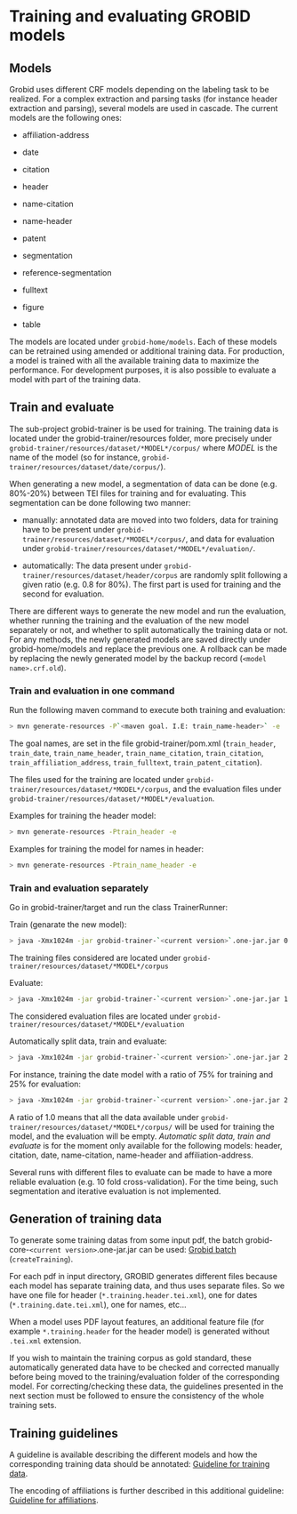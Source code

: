 <h1>Training and evaluating GROBID models</h1>

## Models

Grobid uses different CRF models depending on the labeling task to be realized. For a complex extraction and parsing tasks (for instance header extraction and parsing), several models are used in cascade. The current models are the following ones:

* affiliation-address

* date

* citation

* header

* name-citation

* name-header

* patent

* segmentation

* reference-segmentation

* fulltext

* figure

* table

The models are located under `grobid-home/models`. Each of these models can be retrained using amended or additional training data. For production, a model is trained with all the available training data to maximize the performance. For development purposes, it is also possible to evaluate a model with part of the training data. 

## Train and evaluate

The sub-project grobid-trainer is be used for training. The training data is located under the grobid-trainer/resources folder, more precisely under `grobid-trainer/resources/dataset/*MODEL*/corpus/` 
where *MODEL* is the name of the model (so for instance, `grobid-trainer/resources/dataset/date/corpus/`). 

When generating a new model, a segmentation of data can be done (e.g. 80%-20%) between TEI files for training and for evaluating. This segmentation can be done following two manner: 

- manually: annotated data are moved into two folders, data for training have to be present under `grobid-trainer/resources/dataset/*MODEL*/corpus/`, and data for evaluation under `grobid-trainer/resources/dataset/*MODEL*/evaluation/`. 

- automatically: The data present under `grobid-trainer/resources/dataset/header/corpus` are randomly split following a given ratio (e.g. 0.8 for 80%). The first part is used for training and the second for evaluation.

There are different ways to generate the new model and run the evaluation, whether running the training and the evaluation of the new model separately or not, and whether to split automatically the training data or not. For any methods, the newly generated models are saved directly under grobid-home/models and replace the previous one. A rollback can be made by replacing the newly generated model by the backup record (`<model name>.crf.old`).

### Train and evaluation in one command
Run the following maven command to execute both training and evaluation: 
```bash
> mvn generate-resources -P`<maven goal. I.E: train_name-header>` -e
```
The goal names, are set in the file grobid-trainer/pom.xml (`train_header`, `train_date`, `train_name_header`, `train_name_citation`, `train_citation`, `train_affiliation_address`, `train_fulltext`, `train_patent_citation`).

The files used for the training are located under `grobid-trainer/resources/dataset/*MODEL*/corpus`, and the evaluation files under `grobid-trainer/resources/dataset/*MODEL*/evaluation`. 

Examples for training the header model: 
```bash
> mvn generate-resources -Ptrain_header -e
```
Examples for training the model for names in header: 
```bash
> mvn generate-resources -Ptrain_name_header -e
```

### Train and evaluation separately
Go in grobid-trainer/target and run the class TrainerRunner:

Train (genarate the new model):
```bash
> java -Xmx1024m -jar grobid-trainer-`<current version>`.one-jar.jar 0 `<name of the model>` -gH /path/to/grobid-home
```
The training files considered are located under `grobid-trainer/resources/dataset/*MODEL*/corpus`

Evaluate:
```bash
> java -Xmx1024m -jar grobid-trainer-`<current version>`.one-jar.jar 1 `<name of the model>` -gH /path/to/grobid-home
```

The considered evaluation files are located under `grobid-trainer/resources/dataset/*MODEL*/evaluation`

Automatically split data, train and evaluate:
```bash
> java -Xmx1024m -jar grobid-trainer-`<current version>`.one-jar.jar 2 `<name of the model>` -gH /path/to/grobid-home -s `<segmentation ratio as a number between 0 and 1, e.g. 0.8 for 80%>`
```

For instance, training the date model with a ratio of 75% for training and 25% for evaluation:
```bash
> java -Xmx1024m -jar grobid-trainer-`<current version>`.one-jar.jar 2 date -gH /path/to/grobid-home -s 0.75
```

A ratio of 1.0 means that all the data available under `grobid-trainer/resources/dataset/*MODEL*/corpus/` will be used for training the model, and the evaluation will be empty. *Automatic split data, train and evaluate* is for the moment only available for the following models: header, citation, date, name-citation, name-header and affiliation-address.

Several runs with different files to evaluate can be made to have a more reliable evaluation (e.g. 10 fold cross-validation). For the time being, such segmentation and iterative evaluation is not implemented. 


## Generation of training data
	
To generate some training datas from some input pdf, the batch grobid-core-`<current version>`.one-jar.jar can be used: [Grobid batch](Grobid-batch.md) (`createTraining`).

For each pdf in input directory, GROBID generates different files because each model has separate training data, and thus uses separate files. So we have one file for header (`*.training.header.tei.xml`), one for dates (`*.training.date.tei.xml`), one for names, etc...

When a model uses PDF layout features, an additional feature file (for example `*.training.header` for the header model) is generated without `.tei.xml` extension. 

If you wish to maintain the training corpus as gold standard, these automatically generated data have to be checked and corrected manually before being moved to the training/evaluation folder of the corresponding model. For correcting/checking these data, the guidelines presented in the next section must be followed to ensure the consistency of the whole training sets. 


## Training guidelines

A guideline is available describing the different models and how the corresponding training data should be annotated: [Guideline for training data](https://github.com/kermitt2/grobid/blob/master/grobid-trainer/doc/GuidelinesTrainingData.pdf). 

The encoding of affiliations is further described in this additional guideline: [Guideline for affiliations](https://github.com/kermitt2/grobid/blob/master/grobid-trainer/doc/affiliation-guidelines.pdf).
